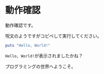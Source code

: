 # 動作確認

動作確認です。

呪文のようですがコピペして実行してください。

```ruby
puts "Hello, World!"
```

`Hello, World!`が表示されましたかね？

プログラミングの世界へようこそ。
